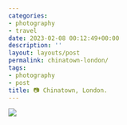 ```yaml
---
categories:
- photography
- travel
date: 2023-02-08 00:12:49+00:00
description: ''
layout: layouts/post
permalink: chinatown-london/
tags:
- photography
- post
title: 📷 Chinatown, London.
---
```


<img src="https://cdn.chrishannah.me/images/2023/02/31E04DB7-7C4A-4CCE-9CC0-2171C90B225E-2538-000001D1BA4B1BD1.jpg" caption="Fujifilm X-T100 | XC35mmF2">
